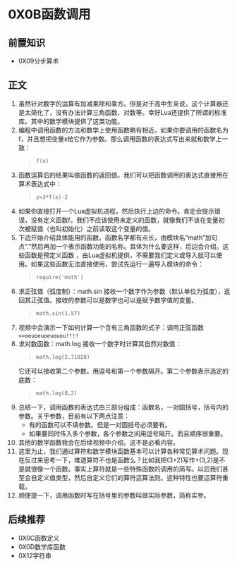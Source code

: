 # 0X0B函数调用
## 前置知识
* 0X09分步算术
## 正文
1. 虽然针对数字的运算有加减乘除和乘方。但是对于高中生来说，这个计算器还是太简化了，没有办法计算三角函数、对数等。幸好Lua还提供了所谓的标准库。其中的数学模块提供了这类功能。
2. 编程中调用函数的方法和数学上使用函数略有相近。如果你要调用的函数名为f，并且想把变量x给它作为参数。那么调用函数的表达式写出来就和数学上一致：
    >```
    >f(x)
    >```
3. 函数运算后的结果叫做函数的返回值。我们可以把函数调用的表达式直接用在算术表达式中：
    >```
    >y=3*f(x)-2
    >```
4. 如果你直接打开一个Lua虚拟机进程，然后执行上边的命令。肯定会提示错误，没有定义函数f。我们不应该使用未定义的函数，就像我们不该在变量初次被赋值（也叫初始化）之前读取这个变量的值。
5. 下边开始介绍具体能用的函数。函数名字都有点长，由模块名“math”加句点“.”然后再加一个表示函数功能的名称。具体为什么要这样，后边会介绍。这些函数是预定义函数 ，由Lua虚拟机提供，不需要我们定义或导入就可以使用。如果这些函数无法直接使用，尝试先运行一遍导入模块的命令：
    >```
    >require('math')
    >```
6. 求正弦值（弧度制）：math.sin 接收一个数字作为参数（默认单位为弧度），返回其正弦值。接收的参数可以是数字也可以是赋予数字值的变量。
    >```
    >math.sin(1.57)
    >```
7. 视频中会演示一下如何计算一个含有三角函数的式子：调用正弦函数 `<>oeuoeuoeuouou!!!!`
8. 求对数函数：math.log 接收一个数字时计算其自然对数值：
    >```
    >math.log(2.71828)
    >```
    它还可以接收第二个参数。用逗号和第一个参数隔开。第二个参数表示选定的底数：
    >```
    >math.log(8,2)
    >```
9. 总结一下，调用函数的表达式由三部分组成：函数名，一对圆括号，括号内的参数。关于参数，目前有以下两点注意：
    * 有的函数可以不填参数。但是一对圆括号必须要有。
    * 如果要同时传入多个参数，各个参数之间用逗号隔开。而且顺序很重要。
10. 其他的数学函数我会在后续视频中介绍。这不是必看内容。
11. 这里为止，我们通过算符和数学模块函数基本可以计算各种常见算术问题。现在反过来思考一下，难道算符不也是函数么？比如我把(3+2)写作+(3,2)是不是就很像一个函数。事实上算符就是一些特殊函数的调用的简写。以后我们甚至会自定义值类型，然后自定义它们的算符运算法则。这种特性也要运算符重载。
12. 顺便提一下，调用函数时写在括号里的参数叫做实际参数，简称实参。
## 后续推荐
* 0X0C函数定义
* 0X0D数学库函数
* 0X12字符串 